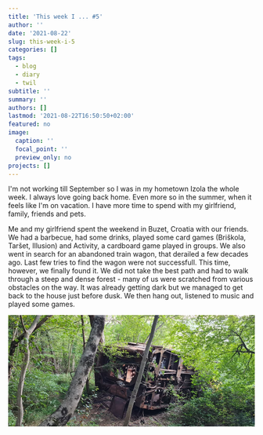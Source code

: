 ```yaml
---
title: 'This week I ... #5'
author: ''
date: '2021-08-22'
slug: this-week-i-5
categories: []
tags:
  - blog
  - diary
  - twil
subtitle: ''
summary: ''
authors: []
lastmod: '2021-08-22T16:50:50+02:00'
featured: no
image:
  caption: ''
  focal_point: ''
  preview_only: no
projects: []
---
```


I'm not working till September so I was in my hometown Izola the whole week. I always love going back home. Even more so in the summer, when it feels like I'm on vacation. I have more time to spend with my girlfriend, family, friends and pets.

Me and my girlfriend spent the weekend in Buzet, Croatia with our friends. We had a barbecue, had some drinks, played some card games (Briškola, Taršet, Illusion) and Activity, a cardboard game played in groups. We also went in search for an abandoned train wagon, that derailed a few decades ago. Last few tries to find the wagon were not successfull. This time, however, we finally found it. We did not take the best path and had to walk through a steep and dense forest - many of us were scratched from various obstacles on the way. It was already getting dark but we managed to get back to the house just before dusk. We then hang out, listened to music and played some games.


![Derailed train wagon in Buzet](buzet_vlak.jpg)